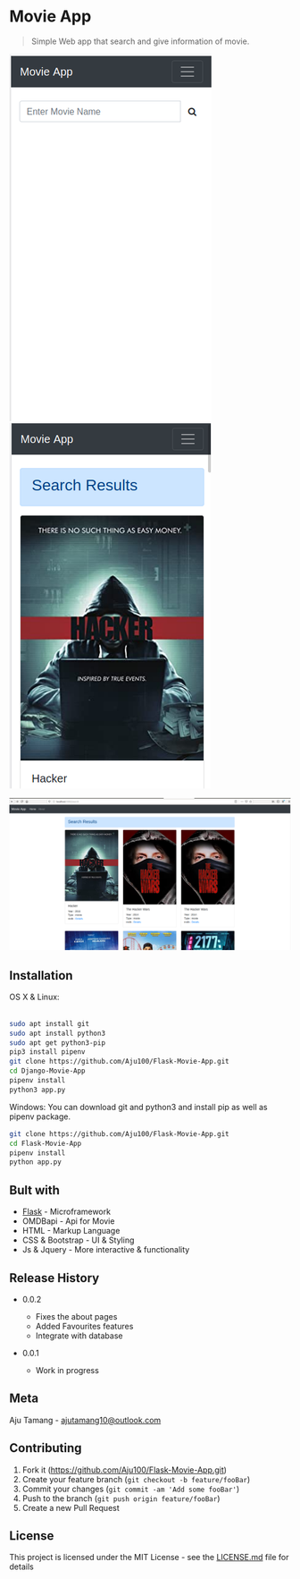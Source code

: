 # Movie App
> Simple Web app that search and give information of movie.


![](./assets/screenshots/homeonandroid.png)
![](./assets/screenshots/resultsonmobile.png)

![](./assets/screenshots/resultsondesktop.png)

## Installation

OS X & Linux:

```sh

sudo apt install git 
sudo apt install python3
sudo apt get python3-pip
pip3 install pipenv
git clone https://github.com/Aju100/Flask-Movie-App.git
cd Django-Movie-App
pipenv install
python3 app.py
```

Windows:
You can download git and python3 and install pip as well as pipenv package.
```sh
git clone https://github.com/Aju100/Flask-Movie-App.git
cd Flask-Movie-App
pipenv install
python app.py
```

## Bult with

* [Flask]() - Microframework
* OMDBapi - Api for Movie
* HTML - Markup Language
* CSS & Bootstrap -  UI & Styling
* Js & Jquery - More interactive & functionality

## Release History

* 0.0.2
	* Fixes the about pages
	* Added Favourites features
	* Integrate with database

* 0.0.1
	* Work in progress

## Meta

Aju Tamang - ajutamang10@outlook.com

## Contributing

1. Fork it (<https://github.com/Aju100/Flask-Movie-App.git>)
2. Create your feature branch (`git checkout -b feature/fooBar`)
3. Commit your changes (`git commit -am 'Add some fooBar'`)
4. Push to the branch (`git push origin feature/fooBar`)
5. Create a new Pull Request

## License

This project is licensed under the MIT License - see the [LICENSE.md](LICENSE.md) file for details